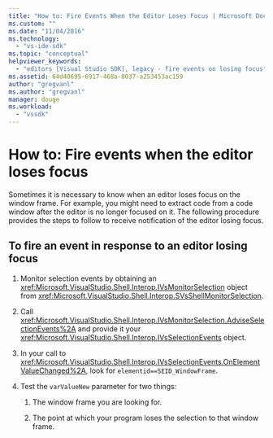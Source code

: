 ```yaml
---
title: "How to: Fire Events When the Editor Loses Focus | Microsoft Docs"
ms.custom: ""
ms.date: "11/04/2016"
ms.technology: 
  - "vs-ide-sdk"
ms.topic: "conceptual"
helpviewer_keywords: 
  - "editors [Visual Studio SDK], legacy - fire events on losing focus"
ms.assetid: 64d40695-6917-468a-8037-a253453ac159
author: "gregvanl"
ms.author: "gregvanl"
manager: douge
ms.workload: 
  - "vssdk"
---
```

# How to: Fire events when the editor loses focus
Sometimes it is necessary to know when an editor loses focus on the window frame. For example, you might need to extract code from a code window after the editor is no longer focused on it. The following procedure provides the steps to follow to receive notification of the editor losing focus.  
  
## To fire an event in response to an editor losing focus  
  
1.  Monitor selection events by obtaining an <xref:Microsoft.VisualStudio.Shell.Interop.IVsMonitorSelection> object from <xref:Microsoft.VisualStudio.Shell.Interop.SVsShellMonitorSelection>.  
  
2.  Call <xref:Microsoft.VisualStudio.Shell.Interop.IVsMonitorSelection.AdviseSelectionEvents%2A> and provide it your <xref:Microsoft.VisualStudio.Shell.Interop.IVsSelectionEvents> object.  
  
3.  In your call to <xref:Microsoft.VisualStudio.Shell.Interop.IVsSelectionEvents.OnElementValueChanged%2A>, look for `elementid==SEID_WindowFrame`.  
  
4.  Test the `varValueNew` parameter for two things:  
  
    1.  The window frame you are looking for.  
  
    2.  The point at which your program loses the selection to that window frame.